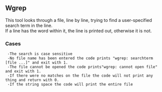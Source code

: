## Wgrep
 This tool looks through a file, line by line, trying to find a user-specified search term in the line. <br> 
 If a line has the word within it, the line is printed out, otherwise it is not.
 ### Cases 
     -The search is case sensitive 
     -No file name has been entered the code prints "wgrep: searchterm [file ...]" and exit with 1.
     -The file cannot be opened the code prints"wgrep: cannot open file" and exit with 1.
     -If there were no matches on the file the code will not print any thing and return with 0.
     -If the string space the code will print the entire file 
